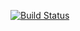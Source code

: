 [![Build Status](https://dev.azure.com/vidyashree0587/TestProject/_apis/build/status/vkukke.TestProject)](https://dev.azure.com/vidyashree0587/TestProject/_build/latest?definitionId=2)
